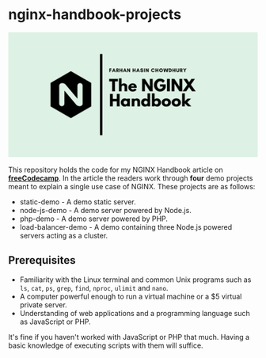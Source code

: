 # nginx-handbook-projects

![...](./nginx-handbook-github.png)

This repository holds the code for my NGINX Handbook article on [__freeCodecamp__](https://freecodecamp.org). In the article the readers work through __four__ demo projects meant to explain a single use case of NGINX. These projects are as follows:

- static-demo - A demo static server.
- node-js-demo - A demo server powered by Node.js.
- php-demo - A demo server powered by PHP.
- load-balancer-demo - A demo containing three Node.js powered servers acting as a cluster.

## Prerequisites

- Familiarity with the Linux terminal and common Unix programs such as `ls`, `cat`, `ps`, `grep`, `find`, `nproc`, `ulimit` and `nano`.
- A computer powerful enough to run a virtual machine or a $5 virtual private server.
- Understanding of web applications and a programming language such as JavaScript or PHP.

It's fine if you haven't worked with JavaScript or PHP that much. Having a basic knowledge of executing scripts with them will suffice.
